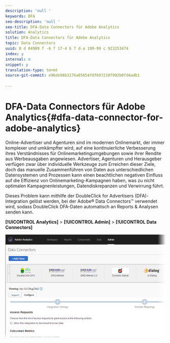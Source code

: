 ```yaml
---
description: 'null '
keywords: DFA
seo-description: 'null '
seo-title: DFA-Data Connectors für Adobe Analytics
solution: Analytics
title: DFA-Data Connectors für Adobe Analytics
topic: Data Connectors
uuid: 8 d 04909 f -6 f 17-4 b 7 d-a 199-99 c 923253474
index: y
internal: n
snippet: y
translation-type: tm+mt
source-git-commit: e96de98b3176a05654fdf697210f992b0fd4adb1

---
```



# DFA-Data Connectors für Adobe Analytics{#dfa-data-connector-for-adobe-analytics}

Online-Advertiser und Agenturen sind im modernen Onlinemarkt, der immer komplexer und umkämpfter wird, auf eine kontinuierliche Verbesserung ihres Verständnisses für Onlinemarketingumgebungen sowie ihrer Rendite aus Werbeausgaben angewiesen. Advertiser, Agenturen und Herausgeber verfügen zwar über individuelle Werkzeuge zum Erreichen dieser Ziele, doch das manuelle Zusammenführen von Daten aus unterschiedlichen Datensystemen und Prozessen kann einen beachtlichen negativen Einfluss auf die Effizienz von Onlinemarketing-Kampagnen haben, was zu nicht optimalen Kampagnenleistungen, Datendiskrepanzen und Verwirrung führt.

Dieses Problem kann mithilfe der DoubleClick for Advertisers (DFA)-Integration gelöst werden, bei der Adobe® Data Connectors™ verwendet wird, sodass DoubleClick DFA-Daten automatisch an Reports &amp; Analysen senden kann.

**[!UICONTROL Analytics]** &gt; **[!UICONTROL Admin]** &gt; **[!UICONTROL Data Connectors]**

![](assets/data-connectors-home.png)

